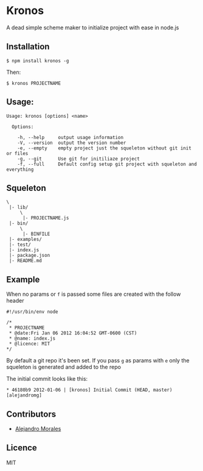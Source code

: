 # Kronos

A dead simple scheme maker to initialize project with ease in node.js

## Installation

    $ npm install kronos -g

Then: 

    $ kronos PROJECTNAME

## Usage:

    Usage: kronos [options] <name>

      Options:

        -h, --help     output usage information
        -V, --version  output the version number
        -e, --empty    empty project just the squeleton without git init or files
        -g, --git      Use git for initiliaze project
        -f, --full     Default config setup git project with squeleton and everything

## Squeleton

    \
     |- lib/
         \
          |- PROJECTNAME.js
     |- bin/
         \
          |- BINFILE
     |- examples/
     |- test/
     |- index.js
     |- package.json
     |- README.md

## Example

When no params or `f` is passed some files are created with the follow header

    #!/usr/bin/env node

    /*
     * PROJECTNAME
     * @date:Fri Jan 06 2012 16:04:52 GMT-0600 (CST)
     * @name: index.js
     * @licence: MIT
    */

By default a git repo it's been set. If you pass `g` as params with `e` only the squeleton is generated and added to the repo

The initial commit looks like this:

    * 46180b9 2012-01-06 | [kronos] Initial Commit (HEAD, master) [alejandromg]

## Contributors

- [Alejandro Morales][1]


[1]: http://alejandromorales.co.cc "Homepage"

## Licence

MIT